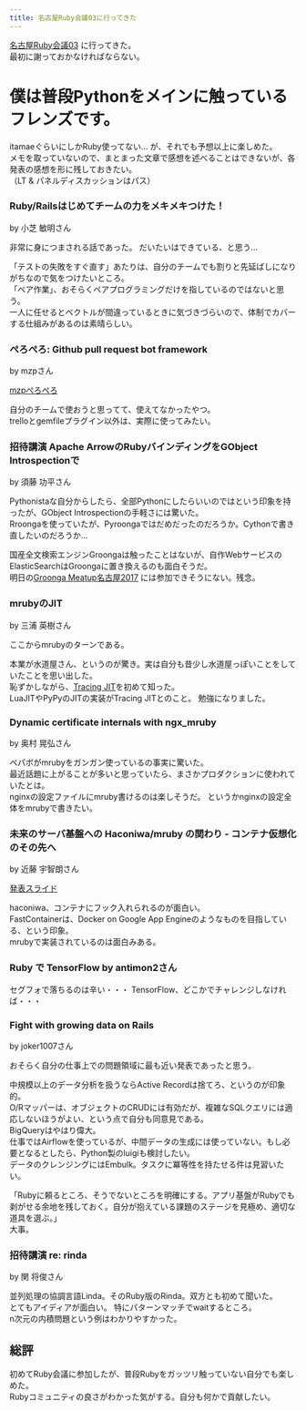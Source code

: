 ```yaml
---
title: 名古屋Ruby会議03に行ってきた
---
```


[名古屋Ruby会議03](http://regional.rubykaigi.org/nagoya03/) に行ってきた。   
最初に謝っておかなければならない。

# **僕は普段Pythonをメインに触っているフレンズです。**

itamaeぐらいにしかRuby使ってない... が、それでも予想以上に楽しめた。   
メモを取っていないので、まとまった文章で感想を述べることはできないが、各発表の感想を形に残しておきたい。   
（LT & パネルディスカッションはパス）


### Ruby/Railsはじめてチームの力をメキメキつけた！
by 小芝 敏明さん

非常に身につまされる話であった。
だいたいはできている、と思う...

「テストの失敗をすぐ直す」あたりは、自分のチームでも割りと先延ばしになりがちなので気をつけたいところ。   
「ペア作業」、おそらくペアプログラミングだけを指しているのではないと思う。   
一人に任せるとベクトルが間違っているときに気づきづらいので、体制でカバーする仕組みがあるのは素晴らしい。   


### ぺろぺろ: Github pull request bot framework
by mzpさん

[mzpぺろぺろ](https://github.com/mzp/prpr)

自分のチームで使おうと思ってて、使えてなかったやつ。   
trelloとgemfileプラグイン以外は、実際に使ってみたい。

### 招待講演 Apache ArrowのRubyバインディングをGObject Introspectionで
by 須藤 功平さん

Pythonistaな自分からしたら、全部Pythonにしたらいいのではという印象を持ったが、GObject Introspectionの手軽さには驚いた。   
Rroongaを使っていたが、Pyroongaではだめだったのだろうか。Cythonで書き直したいのだろうか...    

国産全文検索エンジンGroongaは触ったことはないが、自作WebサービスのElasticSearchはGroongaに置き換えるのも面白そうだ。   
明日の[Groonga Meatup名古屋2017](https://misoca.doorkeeper.jp/events/56673) には参加できそうにない。残念。


### mrubyのJIT
by 三浦 英樹さん

ここからmrubyのターンである。   

本業が水道屋さん、というのが驚き。実は自分も昔少し水道屋っぽいことをしていたことを思い出した。   
恥ずかしながら、[Tracing JIT](https://ja.wikipedia.org/wiki/%E3%83%88%E3%83%AC%E3%83%BC%E3%82%B7%E3%83%B3%E3%82%B0%E5%AE%9F%E8%A1%8C%E6%99%82%E3%82%B3%E3%83%B3%E3%83%91%E3%82%A4%E3%83%AB)を初めて知った。   
LuaJITやPyPyのJITの実装がTracing JITとのこと。 勉強になりました。 

### Dynamic certificate internals with ngx_mruby
by 奥村 晃弘さん

ペパボがmrubyをガンガン使っているの事実に驚いた。   
最近話題に上がることが多いと思っていたら、まさかプロダクションに使われていたとは。   
nginxの設定ファイルにmruby書けるのは楽しそうだ。 というかnginxの設定全体をmrubyで書きたい。   

### 未来のサーバ基盤への Haconiwa/mruby の関わり - コンテナ仮想化のその先へ
by 近藤 宇智朗さん

[発表スライド](https://speakerdeck.com/udzura/haconiwa-and-future-os)

haconiwa、コンテナにフック入れられるのが面白い。   
FastContainerは、Docker on Google App Engineのようなものを目指している、という印象。   
mrubyで実装されているのは面白みある。   

### Ruby で TensorFlow by antimon2さん

セグフォで落ちるのは辛い・・・
TensorFlow、どこかでチャレンジしなければ・・・

### Fight with growing data on Rails
by joker1007さん

おそらく自分の仕事上での問題領域に最も近い発表であったと思う。   

中規模以上のデータ分析を扱うならActive Recordは捨てろ、というのが印象的。   
O/Rマッパーは、オブジェクトのCRUDには有効だが、複雑なSQLクエリには適応しないほうがよい、という点で自分も同意見である。   
BigQueryはやはり偉大。   
仕事ではAirflowを使っているが、中間データの生成には使っていない。もし必要となるとしたら、Python製のluigiも検討したい。   
データのクレンジングにはEmbulk。タスクに冪等性を持たせる件は見習いたい。   

「Rubyに頼るところ、そうでないところを明確にする。アプリ基盤がRubyでも剥がせる余地を残しておく。自分が抱えている課題のステージを見極め、適切な道具を選ぶ。」   
大事。


### 招待講演 re: rinda
by 関 将俊さん

並列処理の協調言語Linda。そのRuby版のRinda。双方とも初めて聞いた。   
とてもアイディアが面白い。 特にパターンマッチでwaitするところ。   
n次元の内積問題という例はわかりやすかった。


## 総評

初めてRuby会議に参加したが、普段Rubyをガッツリ触っていない自分でも楽しめた。   
Rubyコミュニティの良さがわかった気がする。自分も何かで貢献したい。
